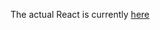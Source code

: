 The actual React is currently [here](https://github.com/divertimentos/memo-studies/blob/main/memo-example-frods/README.md)
